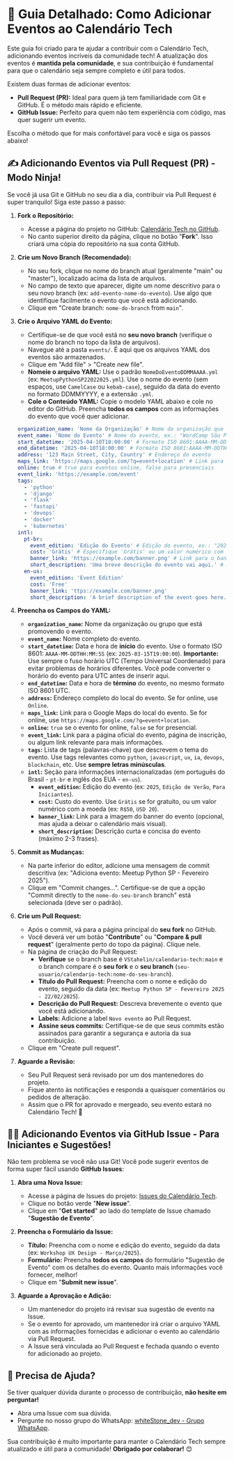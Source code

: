 # 📖 Guia Detalhado: Como Adicionar Eventos ao Calendário Tech

Este guia foi criado para te ajudar a contribuir com o Calendário Tech, adicionando eventos incríveis da comunidade tech\!  A atualização dos eventos é **mantida pela comunidade**, e sua contribuição é fundamental para que o calendário seja sempre completo e útil para todos.

Existem duas formas de adicionar eventos:

  * **Pull Request (PR):**  Ideal para quem já tem familiaridade com Git e GitHub. É o método mais rápido e eficiente.
  * **GitHub Issue:**  Perfeito para quem não tem experiência com código, mas quer sugerir um evento.

Escolha o método que for mais confortável para você e siga os passos abaixo\!

## ✍️ Adicionando Eventos via Pull Request (PR) - Modo Ninja\!

Se você já usa Git e GitHub no seu dia a dia, contribuir via Pull Request é super tranquilo\!  Siga este passo a passo:

1.  **Fork o Repositório:**

      * Acesse a página do projeto no GitHub: [Calendário Tech no GitHub](https://github.com/VStahelin/calendario-tech).
      * No canto superior direito da página, clique no botão "**Fork**".  Isso criará uma cópia do repositório na sua conta GitHub.

2.  **Crie um Novo Branch (Recomendado):**

      * No seu fork, clique no nome do branch atual (geralmente "main" ou "master"), localizado acima da lista de arquivos.
      * No campo de texto que aparecer, digite um nome descritivo para o seu novo branch (ex: `add-evento-nome-do-evento`).  Use algo que identifique facilmente o evento que você está adicionando.
      * Clique em "Create branch: `nome-do-branch` from `main`".

3.  **Crie o Arquivo YAML do Evento:**

      * Certifique-se de que você está no **seu novo branch** (verifique o nome do branch no topo da lista de arquivos).
      * Navegue até a pasta `events/`. É aqui que os arquivos YAML dos eventos são armazenados.
      * Clique em "Add file" \> "Create new file".
      * **Nomeie o arquivo YAML:** Use o padrão `NomeDoEventoDDMMAAAA.yml` (ex: `MeetupPythonSP22022025.yml`).  Use o nome do evento (sem espaços, use `CamelCase` ou `kebab-case`), seguido da data do evento no formato DDMMYYYY, e a extensão `.yml`.
      * **Cole o Conteúdo YAML:** Copie o modelo YAML abaixo e cole no editor do GitHub. Preencha **todos os campos** com as informações do evento que você quer adicionar.

    ```yaml
    organization_name: 'Nome da Organização' # Nome da organização que está promovendo o evento
    event_name: 'Nome do Evento' # Nome do evento, ex.: "WordCamp São Paulo"
    start_datetime: '2025-04-10T10:00:00' # Formato ISO 8601:AAAA-MM-DDTHH:MM:SS
    end_datetime: '2025-04-10T18:00:00' # Formato ISO 8601:AAAA-MM-DDTHH:MM:SS
    address: '123 Main Street, City, Country' # Endereço do evento
    maps_link: 'https://maps.google.com/?q=event+location' # Link para o Google Maps, se disponível
    online: true # true para eventos online, false para presenciais
    event_link: 'https://example.com/event'
    tags:
      - 'python'
      - 'django'
      - 'flask'
      - 'fastapi'
      - 'devops'
      - 'docker'
      - 'kubernetes'
    intl:
      pt-br:
        event_edition: 'Edição do Evento' # Edição do evento, ex.: "2024" ou "Kubernetes para Iniciantes"
        cost: 'Grátis' # Especifique 'Grátis' ou um valor numérico com a moeda, por exemplo, 'R$20'
        banner_link: 'https://example.com/banner.png' # Link para o banner do evento
        short_description: 'Uma breve descrição do evento vai aqui.' # Descrição curta do evento
      en-us:
        event_edition: 'Event Edition'
        cost: 'Free'
        banner_link: 'ttps://example.com/banner.png'
        short_description: 'A brief description of the event goes here.'
    ```

4.  **Preencha os Campos do YAML:**

      * **`organization_name`:** Nome da organização ou grupo que está promovendo o evento.
      * **`event_name`:** Nome completo do evento.
      * **`start_datetime`:** Data e hora de **início** do evento. Use o formato ISO 8601: `AAAA-MM-DDTHH:MM:SS` (ex: `2025-03-15T19:00:00`).  **Importante:** Use sempre o fuso horário UTC (Tempo Universal Coordenado) para evitar problemas de horários diferentes. Você pode converter o horário do evento para UTC antes de inserir aqui.
      * **`end_datetime`:** Data e hora de **término** do evento, no mesmo formato ISO 8601 UTC.
      * **`address`:** Endereço completo do local do evento. Se for online, use `Online`.
      * **`maps_link`:** Link para o Google Maps do local do evento. Se for online, use `https://maps.google.com/?q=event+location`.
      * **`online`:** `true` se o evento for online, `false` se for presencial.
      * **`event_link`:** Link para a página oficial do evento, página de inscrição, ou algum link relevante para mais informações.
      * **`tags`:** Lista de tags (palavras-chave) que descrevem o tema do evento. Use tags relevantes como `python`, `javascript`, `ux`, `ia`, `devops`, `blockchain`, etc.  Use **sempre letras minúsculas**.
      * **`intl`:** Seção para informações internacionalizadas (em português do Brasil - `pt-br` e inglês dos EUA - `en-us`).
          * **`event_edition`:** Edição do evento (ex: `2025`, `Edição de Verão`, `Para Iniciantes`).
          * **`cost`:** Custo do evento. Use `Grátis` se for gratuito, ou um valor numérico com a moeda (ex: `R$50`, `USD 20`).
          * **`banner_link`:** Link para a imagem do banner do evento (opcional, mas ajuda a deixar o calendário mais visual).
          * **`short_description`:** Descrição curta e concisa do evento (máximo 2-3 frases).

5.  **Commit as Mudanças:**

      * Na parte inferior do editor, adicione uma mensagem de commit descritiva (ex: "Adiciona evento: Meetup Python SP - Fevereiro 2025").
      * Clique em "Commit changes...". Certifique-se de que a opção "Commit directly to the `nome-do-seu-branch` branch" está selecionada (deve ser o padrão).

6.  **Crie um Pull Request:**

      * Após o commit, vá para a página principal do **seu fork** no GitHub.
      * Você deverá ver um botão "**Contribute**" ou "**Compare & pull request**" (geralmente perto do topo da página). Clique nele.
      * Na página de criação do Pull Request:
          * **Verifique** se o branch base é `VStahelin/calendario-tech:main` e o branch compare é o **seu fork** e o **seu branch** (`seu-usuario/calendario-tech:nome-do-seu-branch`).
          * **Título do Pull Request:** Preencha com o nome e edição do evento, seguido da data (ex: `Meetup Python SP - Fevereiro 2025 - 22/02/2025`).
          * **Descrição do Pull Request:**  Descreva brevemente o evento que você está adicionando.
          * **Labels:** Adicione a label `Novo evento` ao Pull Request.
          * **Assine seus commits:** Certifique-se de que seus commits estão assinados para garantir a segurança e autoria da sua contribuição.
      * Clique em "Create pull request".

7.  **Aguarde a Revisão:**

      * Seu Pull Request será revisado por um dos mantenedores do projeto.
      * Fique atento às notificações e responda a quaisquer comentários ou pedidos de alteração.
      * Assim que o PR for aprovado e mergeado, seu evento estará no Calendário Tech\! 🎉

## 🙋‍♀️ Adicionando Eventos via GitHub Issue - Para Iniciantes e Sugestões\!

Não tem problema se você não usa Git\!  Você pode sugerir eventos de forma super fácil usando **GitHub Issues**:

1.  **Abra uma Nova Issue:**

      * Acesse a página de Issues do projeto: [Issues do Calendário Tech](https://github.com/VStahelin/calendario-tech/issues).
      * Clique no botão verde "**New issue**".
      * Clique em "**Get started**" ao lado do template de Issue chamado "**Sugestão de Evento**".

2.  **Preencha o Formulário da Issue:**

      * **Título:** Preencha com o nome e edição do evento, seguido da data (ex: `Workshop UX Design - Março/2025`).
      * **Formulário:** Preencha **todos os campos** do formulário "Sugestão de Evento" com os detalhes do evento. Quanto mais informações você fornecer, melhor\!
      * Clique em "**Submit new issue**".

3.  **Aguarde a Aprovação e Adição:**

      * Um mantenedor do projeto irá revisar sua sugestão de evento na Issue.
      * Se o evento for aprovado, um mantenedor irá criar o arquivo YAML com as informações fornecidas e adicionar o evento ao calendário via Pull Request.
      * A Issue será vinculada ao Pull Request e fechada quando o evento for adicionado ao projeto.

## 🤝 Precisa de Ajuda?

Se tiver qualquer dúvida durante o processo de contribuição, **não hesite em perguntar\!**

  * Abra uma Issue com sua dúvida.
  * Pergunte no nosso grupo do WhatsApp: [whiteStone\_dev - Grupo WhatsApp](https://chat.whatsapp.com/LiB7z1n1Ahe3Ts0YD5uPoe).

Sua contribuição é muito importante para manter o Calendário Tech sempre atualizado e útil para a comunidade\!  **Obrigado por colaborar\!** 😊